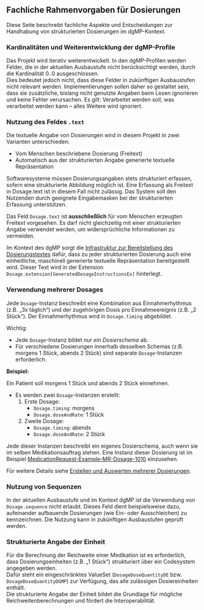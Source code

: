 ## Fachliche Rahmenvorgaben für Dosierungen

Diese Seite beschreibt fachliche Aspekte und Entscheidungen zur Handhabung von strukturierten Dosierungen im dgMP-Kontext.

### Kardinalitäten und Weiterentwicklung der dgMP-Profile

Das Projekt wird iterativ weiterentwickelt. In den dgMP-Profilen werden Felder, die in der aktuellen Ausbaustufe nicht berücksichtigt werden, durch die Kardinalität 0..0 ausgeschlossen.  
Dies bedeutet jedoch nicht, dass diese Felder in zukünftigen Ausbaustufen nicht relevant werden. Implementierungen sollen daher so gestaltet sein, dass sie zusätzliche, bislang nicht genutzte Angaben beim Lesen ignorieren und keine Fehler verursachen. Es gilt: Verarbeitet werden soll, was verarbeitet werden kann – alles Weitere wird ignoriert.

### Nutzung des Feldes `.text`

Die textuelle Angabe von Dosierungen wird in diesem Projekt in zwei Varianten unterschieden:
- Vom Menschen beschriebene Dosierung (Freitext)
- Automatisch aus der strukturierten Angabe generierte textuelle Repräsentation

Softwaresysteme müssen Dosierungsangaben stets strukturiert erfassen, sofern eine strukturierte Abbildung möglich ist. Eine Erfassung als Freitext in Dosage.text ist in diesem Fall nicht zulässig. Das System soll den Nutzenden durch geeignete Eingabemasken bei der strukturierten Erfassung unterstützen.

Das Feld `Dosage.text` ist **ausschließlich** für vom Menschen erzeugten Freitext vorgesehen. Es darf nicht gleichzeitig mit einer strukturierten Angabe verwendet werden, um widersprüchliche Informationen zu vermeiden.

Im Kontext des dgMP sorgt die [Infrastruktur zur Bereitstellung des Dosierungstextes](./dosierung-text-hinzufuegen.html) dafür, dass zu jeder strukturierten Dosierung auch eine einheitliche, maschinell generierte textuelle Repräsentation bereitgestellt wird. Dieser Text wird in der Extension `Dosage.extension[GeneratedDosageInstructionsEx]` hinterlegt.

### Verwendung mehrerer Dosages

Jede `Dosage`-Instanz beschreibt eine Kombination aus Einnahmerhythmus (z.B. „3x täglich“) und der zugehörigen Dosis pro Einnahmeereignis (z.B. „2 Stück“). Der Einnahmerhythmus wird in `Dosage.timing` abgebildet.

Wichtig:
- Jede `Dosage`-Instanz bildet *nur ein Dosierschema* ab.
- Für verschiedene Dosierungen innerhalb desselben Schemas (z.B. morgens 1 Stück, abends 2 Stück) sind separate `Dosage`-Instanzen erforderlich.

**Beispiel:**

Ein Patient soll morgens 1 Stück und abends 2 Stück einnehmen.

- Es werden zwei `Dosage`-Instanzen erstellt:
    1. Erste Dosage:  
        - `Dosage.timing`: morgens  
        - `Dosage.doseAndRate`: 1 Stück
    2. Zweite Dosage:  
        - `Dosage.timing`: abends  
        - `Dosage.doseAndRate`: 2 Stück

Jede dieser Instanzen beschreibt ein eigenes Dosierschema, auch wenn sie im selben Medikationsauftrag stehen.
Eine Instanz dieser Dosierung ist im Beispiel [MedicationRequest-Example-MR-Dosage-1010](./MedicationRequest-Example-MR-Dosage-1010.html) einzusehen.

Für weitere Details siehe [Erstellen und Auswerten mehrerer Dosierungen](./multiple-dosages.html).

### Nutzung von Sequenzen

In der aktuellen Ausbaustufe und im Kontext dgMP ist die Verwendung von `Dosage.sequence` nicht erlaubt. Dieses Feld dient beispielsweise dazu, aufeinander aufbauende Dosierungen (wie Ein- oder Ausschleichen) zu kennzeichnen. Die Nutzung kann in zukünftigen Ausbaustufen geprüft werden.

### Strukturierte Angabe der Einheit

Für die Berechnung der Reichweite einer Medikation ist es erforderlich, dass Dosierungseinheiten (z.B. „1 Stück“) strukturiert über ein Codesystem angegeben werden.  
Dafür steht ein eingeschränktes ValueSet (`DosageDoseQuantityDE` bzw. `DosageDoseQuantityDGMP`) zur Verfügung, das alle zulässigen Dosiereinheiten enthält.  
Die strukturierte Angabe der Einheit bildet die Grundlage für mögliche Reichweitenberechnungen und fördert die Interoperabilität.
